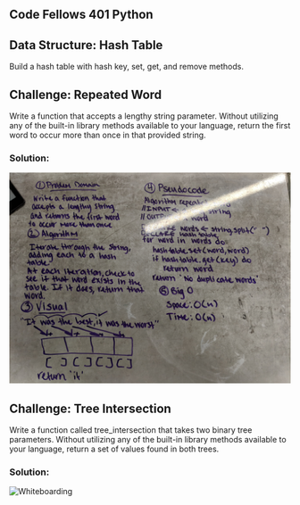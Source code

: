## Code Fellows 401 Python

## Data Structure: Hash Table

Build a hash table with hash key, set, get, and remove methods.

## Challenge: Repeated Word
Write a function that accepts a lengthy string parameter.
Without utilizing any of the built-in library methods available to your language, return the first word to occur more than once in that provided string.

### Solution:
![Whiteboarding](https://github.com/katcosgrove/data-structures-and-algorithms/blob/master/assets/repeated-word.jpg)

## Challenge: Tree Intersection
Write a function called tree_intersection that takes two binary tree parameters.
Without utilizing any of the built-in library methods available to your language, return a set of values found in both trees.

### Solution:
![Whiteboarding](https://github.com/katcosgrove/data-structures-and-algorithms/blob/master/assets/tree-intersection.jpg)
